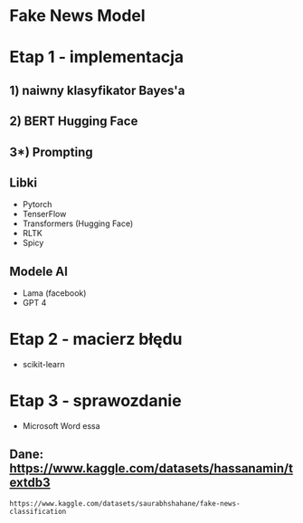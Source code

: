 # Fake News Model

# Etap 1 - implementacja

## 1) naiwny klasyfikator Bayes'a

## 2) BERT Hugging Face

## 3*) Prompting

## Libki
* Pytorch
* TenserFlow
* Transformers (Hugging Face)
* RLTK
* Spicy

## Modele AI
* Lama (facebook)
* GPT 4

# Etap 2 - macierz błędu

* scikit-learn

# Etap 3 - sprawozdanie

* Microsoft Word essa

## Dane: https://www.kaggle.com/datasets/hassanamin/textdb3
    https://www.kaggle.com/datasets/saurabhshahane/fake-news-classification